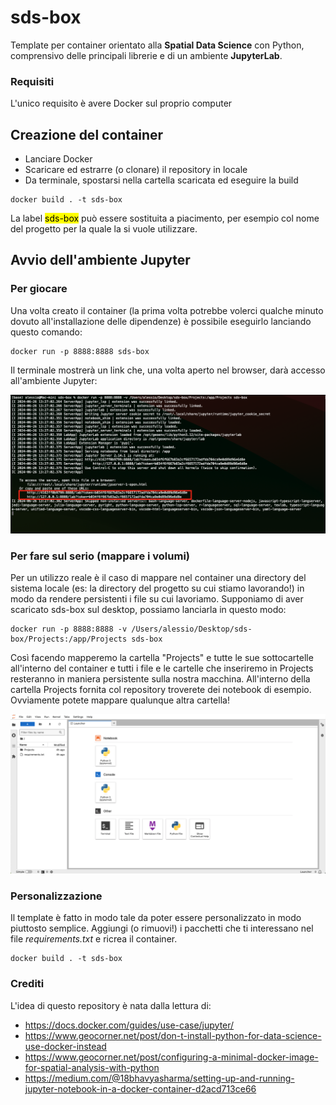 # sds-box
Template per container orientato alla **Spatial Data Science** con Python, comprensivo delle principali librerie e di un ambiente **JupyterLab**.

### Requisiti
L'unico requisito è avere Docker sul proprio computer

## Creazione del container
 * Lanciare Docker
 * Scaricare ed estrarre (o clonare) il repository in locale
 * Da terminale, spostarsi nella cartella scaricata ed eseguire la build
   
```
docker build . -t sds-box
```

La label <mark>sds-box</mark> può essere sostituita a piacimento, per esempio col nome del progetto per la quale la si vuole utilizzare.

## Avvio dell'ambiente Jupyter

### Per giocare
Una volta creato il container (la prima volta potrebbe volerci qualche minuto dovuto all'installazione delle dipendenze) è possibile eseguirlo lanciando questo comando:

```
docker run -p 8888:8888 sds-box
```

Il terminale mostrerà un link che, una volta aperto nel browser, darà accesso all'ambiente Jupyter:

<img src="screenshot_terminale.png" alt="terminale">

### Per fare sul serio (mappare i volumi)
Per un utilizzo reale è il caso di mappare nel container una directory del sistema locale (es: la directory del progetto su cui stiamo lavorando!) in modo da rendere persistenti i file su cui lavoriamo. 
Supponiamo di aver scaricato sds-box sul desktop, possiamo lanciarla in questo modo:

```
docker run -p 8888:8888 -v /Users/alessio/Desktop/sds-box/Projects:/app/Projects sds-box
```

Così facendo mapperemo la cartella "Projects" e tutte le sue sottocartelle all'interno del container e tutti i file e le cartelle che inseriremo in Projects resteranno in maniera persistente sulla nostra macchina. 
All'interno della cartella Projects fornita col repository troverete dei notebook di esempio. 
Ovviamente potete mappare qualunque altra cartella!

<img src="screenshot_jupyter.png" alt="jupyter">

### Personalizzazione
Il template è fatto in modo tale da poter essere personalizzato in modo piuttosto semplice. Aggiungi (o rimuovi!) i pacchetti che ti interessano nel file _requirements.txt_ e ricrea il container.

```
docker build . -t sds-box
```

### Crediti
L'idea di questo repository è nata dalla lettura di:

 * https://docs.docker.com/guides/use-case/jupyter/
 * https://www.geocorner.net/post/don-t-install-python-for-data-science-use-docker-instead
 * https://www.geocorner.net/post/configuring-a-minimal-docker-image-for-spatial-analysis-with-python
 * https://medium.com/@18bhavyasharma/setting-up-and-running-jupyter-notebook-in-a-docker-container-d2acd713ce66
